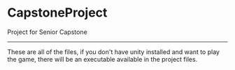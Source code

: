 # CapstoneProject
Project for Senior Capstone

----------------------------------------

These are all of the files, if you don't have unity installed and want to play the game, there will be an executable available in the project files.

